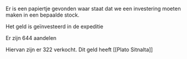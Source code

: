 
Er is een papiertje gevonden waar staat dat we een investering moeten maken in een bepaalde stock.

Het geld is geïnvesteerd in de expeditie

Er zijn 644 aandelen

Hiervan zijn er 322 verkocht. Dit geld heeft [[Plato Sitnalta]]

